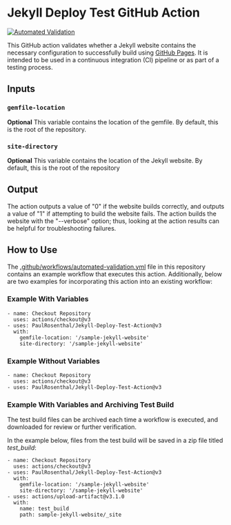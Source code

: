 # Jekyll Deploy Test GitHub Action

[![Automated Validation](https://github.com/PaulRosenthal/Jekyll-Deploy-Test-Action/actions/workflows/automated-validation.yml/badge.svg?branch=main)](https://github.com/PaulRosenthal/Jekyll-Deploy-Test-Action/actions/workflows/automated-validation.yml)

This GitHub action validates whether a Jekyll website contains the necessary configuration to successfully build using [GitHub Pages](https://pages.github.com/). It is intended to be used in a continuous integration (CI) pipeline or as part of a testing process.

## Inputs

### `gemfile-location`

**Optional** This variable contains the location of the gemfile. By default, this is the root of the repository.

### `site-directory`

**Optional** This variable contains the location of the Jekyll website. By default, this is the root of the repository

## Output

The action outputs a value of "0" if the website builds correctly, and outputs a value of "1" if attempting to build the website fails. The action builds the website with the "--verbose" option; thus, looking at the action results can be helpful for troubleshooting failures.

## How to Use

The [.github/workflows/automated-validation.yml](.github/workflows/automated-validation.yml) file in this repository contains an example workflow that executes this action. Additionally, below are two examples for incorporating this action into an existing workflow:

### Example With Variables

```
- name: Checkout Repository
  uses: actions/checkout@v3
- uses: PaulRosenthal/Jekyll-Deploy-Test-Action@v3
  with:
    gemfile-location: '/sample-jekyll-website'
    site-directory: '/sample-jekyll-website'
```

### Example Without Variables

```
- name: Checkout Repository
  uses: actions/checkout@v3
- uses: PaulRosenthal/Jekyll-Deploy-Test-Action@v3
```

### Example With Variables and Archiving Test Build

The test build files can be archived each time a workflow is executed, and downloaded for review or further verification.

In the example below, files from the test build will be saved in a zip file titled *test_build*:
```
- name: Checkout Repository
  uses: actions/checkout@v3
- uses: PaulRosenthal/Jekyll-Deploy-Test-Action@v3
  with:
    gemfile-location: '/sample-jekyll-website'
    site-directory: '/sample-jekyll-website'
- uses: actions/upload-artifact@v3.1.0
  with:
    name: test_build
    path: sample-jekyll-website/_site
```
